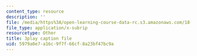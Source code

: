 ```yaml
---
content_type: resource
description: ''
file: /media/https%3A/open-learning-course-data-rc.s3.amazonaws.com/18-02sc-multivariable-calculus-fall-2010/5979a0e7a16c9f7f66cf8a23bf47bc9a_CCoTAyZ14XM.srt
file_type: application/x-subrip
resourcetype: Other
title: 3play caption file
uid: 5979a0e7-a16c-9f7f-66cf-8a23bf47bc9a
---
```

